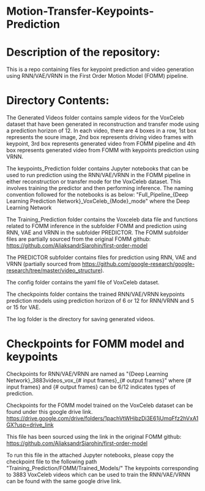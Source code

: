 # Motion-Transfer-Keypoints-Prediction

# Description of the repository:
This is a repo containing files for keypoint prediction and video generation using RNN/VAE/VRNN in the First Order Motion Model (FOMM) pipeline. 

# Directory Contents:
The Generated Videos folder contains sample videos for the VoxCeleb dataset that have been generated in reconstruction and transfer mode using a prediction horizon of 12.
In each video, there are 4 boxes in a row, 1st box represents the soure image, 2nd box represents driving video frames with keypoint, 3rd box represents generated video from FOMM pipeline and 4th box represents generated video from FOMM with keypoints prediction using VRNN.

The keypoints_Prediction folder contains Jupyter notebooks that can be used to run prediction using the RNN/VAE/VRNN in the FOMM pipeline in either reconstruction or transfer mode for the VoxCeleb dataset. This involves training the predictor and then performing inference. 
The naming convention followed for the notebooks is as below:
"Full_Pipeline_{Deep Learning Prediction Network}\_VoxCeleb\_{Mode}_mode" where the Deep Learning Network 

The Training_Prediction folder contains the Voxceleb data file and functions related to FOMM inference in the subfolder FOMM and prediction using RNN, VAE and VRNN in the subfolder PREDICTOR.
The FOMM subfolder files are partially sourced from the original FOMM github:
https://github.com/AliaksandrSiarohin/first-order-model

The PREDICTOR subfolder contains files for prediction using RNN, VAE and VRNN (partially sourced from https://github.com/google-research/google-research/tree/master/video_structure).

The config folder contains the yaml file of VoxCeleb dataset.

The checkpoints folder contains the trained RNN/VAE/VRNN keypoints prediction models using prediction horizon of 6 or 12 for RNN/VRNN and 5 or 15 for VAE.

The log folder is the directory for saving generated videos.

# Checkpoints for FOMM model and keypoints 
Checkpoints for RNN/VAE/VRNN are named as "{Deep Learning Network}\_3883videos_vox_{# input frames}_{# output frames}" where {# input frames} and {# output frames} can be 6/12 indicates types of prediction.

Checkpoints for the FOMM model trained on the VoxCeleb dataset can be found under this google drive link. 
https://drive.google.com/drive/folders/1pachVtWHibzDi3E61jUmqFfz2hVxA1GX?usp=drive_link

This file has been sourced using the link in the original FOMM github:
https://github.com/AliaksandrSiarohin/first-order-model

To run this file in the attached Jupyter notebooks, please copy the checkpoint file to the following path "Training_Prediction/FOMM/Trained_Models/" 
The keypoints corresponding to 3883 VoxCeleb videos which can be used to train the RNN/VAE/VRNN can be found with the same google drive link.
